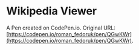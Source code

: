 # Wikipedia Viewer

A Pen created on CodePen.io. Original URL: [https://codepen.io/roman_fedoruk/pen/QGwKWr](https://codepen.io/roman_fedoruk/pen/QGwKWr).


